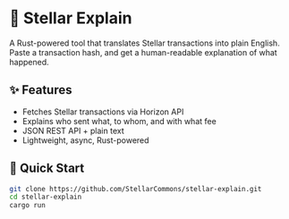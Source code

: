 # 🌌 Stellar Explain

A Rust-powered tool that translates Stellar transactions into plain English.  
Paste a transaction hash, and get a human-readable explanation of what happened.

## ✨ Features
- Fetches Stellar transactions via Horizon API
- Explains who sent what, to whom, and with what fee
- JSON REST API + plain text
- Lightweight, async, Rust-powered

## 🚀 Quick Start

```bash
git clone https://github.com/StellarCommons/stellar-explain.git
cd stellar-explain
cargo run
